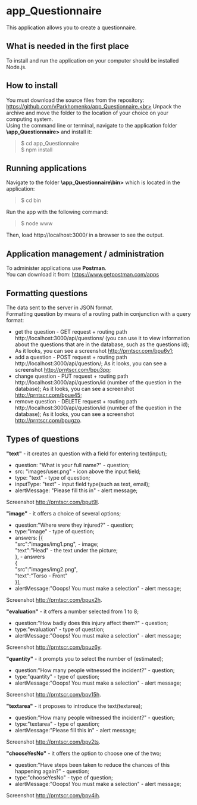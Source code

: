 # app_Questionnaire
 This application allows you to create a questionnaire.

## What is needed in the first place
 To install and run the application on your computer should be installed Node.js.

## How to install
 You must download the source files from the repository: https://github.com/vParkhomenko/app_Questionnaire.<br>
 Unpack the archive and move the folder to the location of your choice on your computing system.<br>
 Using the command line or terminal, navigate to the application folder **\app_Questionnaire>** and install it:<br> 
 >$ cd app_Questionnaire<br>
 >$ npm install
 
## Running applications
 Navigate to the folder **\app_Questionnaire\bin>** which is located in the application: <br>
 >$ cd bin<br>
 
 Run the app with the following command:<br>
 >$ node www<br>
 
 Then, load http://localhost:3000/ in a browser to see the output.
 
## Application management / administration
To administer applications use **Postman**.<br>
You can download it from: https://www.getpostman.com/apps

## Formatting questions
The data sent to the server in JSON format.<br>
Formatting question by means of a routing path in conjunction with a query format:<br>
* get the question - GET request + routing path http://localhost:3000/api/questions/ (you can use it to view information about the questions that are in the database, such as the questions id);
  As it looks, you can see a screenshot http://prntscr.com/bpu6y1;
* add a question - POST request + routing path http://localhost:3000/api/question/;
  As it looks, you can see a screenshot http://prntscr.com/bpu3pp;
* change  question - PUT request + routing path http://localhost:3000/api/question/id (number of the question in the database);
  As it looks, you can see a screenshot http://prntscr.com/bpue45;
* remove question - DELETE request + routing path http://localhost:3000/api/question/id (number of the question in the database);
As it looks, you can see a screenshot http://prntscr.com/bpugzo.

## Types of questions
**"text"** - it creates an question with a field for entering text(input);

* question: "What is your full name?" - question;
* src: "images/user.png" - icon above the input field;
* type: "text" - type of question;
* inputType: "text" - input field type(such as text, email);
* alertMessage: "Please fill this in" - alert message;

Screenshot http://prntscr.com/bput9l.

**"image"** - it offers a choice of several options;

* question:"Where were they injured?" - question;
* type:"image" - type of question;
* answers: [{<br>
            "src":"images/img1.png", - image;<br>
            "text":"Head" - the text under the picture;<br>
            }, - answers<br>
            {<br>
            "src":"images/img2.png",<br>
            "text":"Torso - Front"<br>
            }],<br>
* alertMessage:"Ooops! You must make a selection" - alert message;

Screenshot http://prntscr.com/bpux2h.

**"evaluation"** - it offers a number selected from 1 to 8;

* question:"How badly does this injury affect them?" - question;
* type:"evaluation" - type of question;
* alertMessage:"Ooops! You must make a selection" - alert message;

Screenshot http://prntscr.com/bpuz6y.

**"quantity"** - it prompts you to select the number of (estimated);

* question:"How many people witnessed the incident?" - question;
* type:"quantity" - type of question;
* alertMessage:"Ooops! You must make a selection" - alert message;

Screenshot http://prntscr.com/bpv15h.

**"textarea"** - it proposes to introduce the text(textarea);

* question:"How many people witnessed the incident?" - question;
* type:"textarea" - type of question;
* alertMessage:"Please fill this in" - alert message;

Screenshot http://prntscr.com/bpv2ts.

**"chooseYesNo"** - it offers the option to choose one of the two;

* question:"Have steps been taken to reduce the chances of this happening again?" - question;
* type:"chooseYesNo" - type of question;
* alertMessage:"Ooops! You must make a selection" - alert message;

Screenshot http://prntscr.com/bpv4ih.



